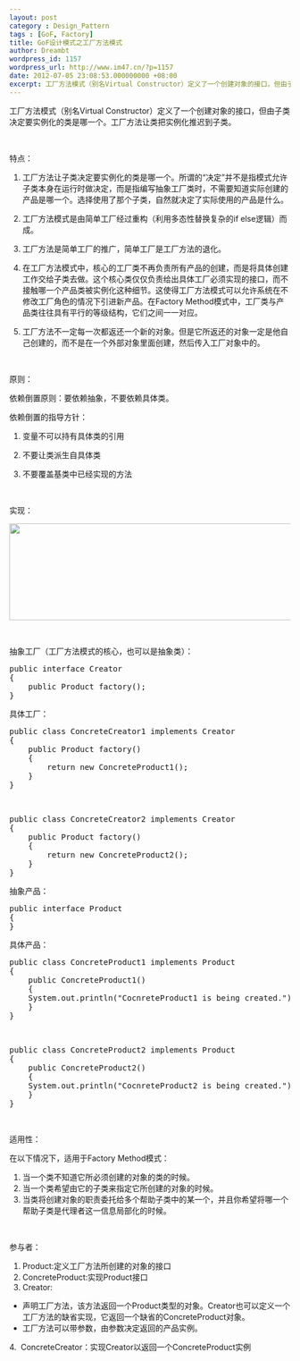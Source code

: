 ```yaml
---
layout: post
category : Design_Pattern
tags : [GoF, Factory]
title: GoF设计模式之工厂方法模式
author: Dreambt
wordpress_id: 1157
wordpress_url: http://www.im47.cn/?p=1157
date: 2012-07-05 23:08:53.000000000 +08:00
excerpt: 工厂方法模式（别名Virtual Constructor）定义了一个创建对象的接口，但由子类决定要实例化的类是哪一个。工厂方法让类把实例化推迟到子类。
---
```

工厂方法模式（别名Virtual Constructor）定义了一个创建对象的接口，但由子类决定要实例化的类是哪一个。工厂方法让类把实例化推迟到子类。

&nbsp;

特点：

1. 工厂方法让子类决定要实例化的类是哪一个。所谓的“决定”并不是指模式允许子类本身在运行时做决定，而是指编写抽象工厂类时，不需要知道实际创建的产品是哪一个。选择使用了那个子类，自然就决定了实际使用的产品是什么。

2. 工厂方法模式是由简单工厂经过重构（利用多态性替换复杂的if else逻辑）而成。

3. 工厂方法是简单工厂的推广，简单工厂是工厂方法的退化。

4. 在工厂方法模式中，核心的工厂类不再负责所有产品的创建，而是将具体创建工作交给子类去做。这个核心类仅仅负责给出具体工厂必须实现的接口，而不接触哪一个产品类被实例化这种细节。这使得工厂方法模式可以允许系统在不修改工厂角色的情况下引进新产品。在Factory Method模式中，工厂类与产品类往往具有平行的等级结构，它们之间一一对应。

5. 工厂方法不一定每一次都返还一个新的对象。但是它所返还的对象一定是他自己创建的，而不是在一个外部对象里面创建，然后传入工厂对象中的。

&nbsp;

原则：

依赖倒置原则：要依赖抽象，不要依赖具体类。

依赖倒置的指导方针：

1. 变量不可以持有具体类的引用

2. 不要让类派生自具体类

3. 不要覆盖基类中已经实现的方法

&nbsp;

实现：

<img class="aligncenter size-full wp-image-1158" title="1" src="http://www.im47.cn/wp-content/uploads/2012/07/11.jpg" alt="" width="582" height="173" />

&nbsp;

抽象工厂（工厂方法模式的核心，也可以是抽象类）：
<div>
<pre>public interface Creator
{
    public Product factory();
}</pre>
</div>
具体工厂：
<div>
<pre>public class ConcreteCreator1 implements Creator
{
    public Product factory()
    {
        return new ConcreteProduct1();
    }
}</pre>
</div>
&nbsp;
<div>
<pre>public class ConcreteCreator2 implements Creator
{
    public Product factory()
    {
        return new ConcreteProduct2();
    }
}</pre>
</div>
抽象产品：
<div>
<pre>public interface Product
{
}</pre>
</div>
具体产品：
<div>
<pre>public class ConcreteProduct1 implements Product
{
    public ConcreteProduct1()
    {
	System.out.println("CocnreteProduct1 is being created.");
    }
}</pre>
</div>
&nbsp;
<div>
<pre>public class ConcreteProduct2 implements Product
{
    public ConcreteProduct2()
    {
	System.out.println("CocnreteProduct2 is being created.");
    }
}</pre>
</div>
&nbsp;

适用性：

在以下情况下，适用于Factory Method模式：
<ol>
	<li>当一个类不知道它所必须创建的对象的类的时候。</li>
	<li>当一个类希望由它的子类来指定它所创建的对象的时候。</li>
	<li>当类将创建对象的职责委托给多个帮助子类中的某一个，并且你希望将哪一个帮助子类是代理者这一信息局部化的时候。</li>
</ol>
&nbsp;

参与者：
<ol>
	<li>Product:定义工厂方法所创建的对象的接口</li>
	<li>ConcreteProduct:实现Product接口</li>
	<li>Creator:</li>
</ol>
<ul>
	<li>声明工厂方法，该方法返回一个Product类型的对象。Creator也可以定义一个工厂方法的缺省实现，它返回一个缺省的ConcreteProduct对象。</li>
	<li>工厂方法可以带参数，由参数决定返回的产品实例。</li>
</ul>
4.  ConcreteCreator：实现Creator以返回一个ConcreteProduct实例
